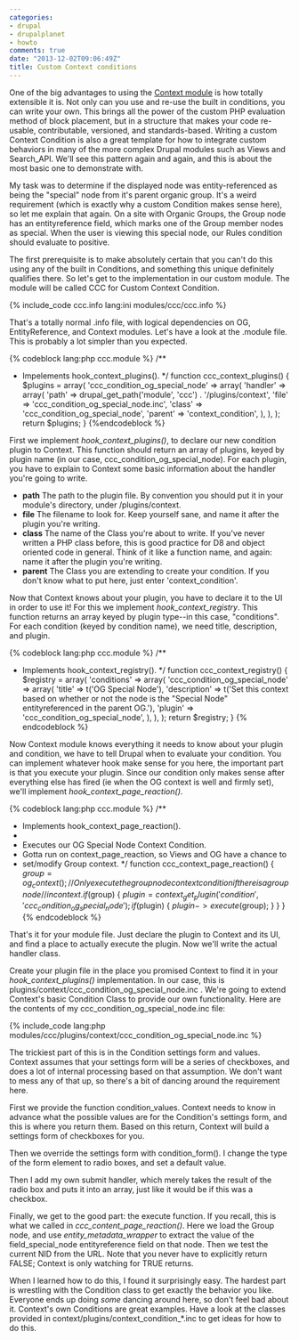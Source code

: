 ```yaml
---
categories:
- drupal
- drupalplanet
- howto
comments: true
date: "2013-12-02T09:06:49Z"
title: Custom Context conditions
---
```

One of the big advantages to using the [Context module](https://drupal.org/project/context "Context Module on drupal.org") is how totally extensible it is. Not only can you use and re-use the built in conditions, you can write your own. This brings all the power of the custom PHP evaluation method of block placement, but in a structure that makes your code re-usable, contributable, versioned, and standards-based. Writing a custom Context Condition is also a great template for how to integrate custom behaviors in many of the more complex Drupal modules such as Views and Search\_API. We'll see this pattern again and again, and this is about the most basic one to demonstrate with.

My task was to determine if the displayed node was entity-referenced as being the "special" node from it's parent organic group. It's a weird requirement (which is exactly why a custom Condition makes sense here), so let me explain that again. On a site with Organic Groups, the Group node has an entityreference field, which marks one of the Group member nodes as special. When the user is viewing this special node, our Rules condition should evaluate to positive.

The first prerequisite is to make absolutely certain that you can't do this using any of the built in Conditions, and something this unique definitely qualifies there. So let's get to the implementation in our custom module. The module will be called CCC for Custom Context Condition.

{% include_code ccc.info lang:ini modules/ccc/ccc.info %}

That's a totally normal .info file, with logical dependencies on OG, EntityReference, and Context modules. Let's have a look at the .module file. This is probably a lot simpler than you expected.

{% codeblock lang:php ccc.module %}
/**
 * Impelements hook_context_plugins().
 */
function ccc_context_plugins() {
  $plugins = array(
    'ccc_condition_og_special_node' => array(
      'handler' => array(
        'path' => drupal_get_path('module', 'ccc') . '/plugins/context',
        'file' => 'ccc_condition_og_special_node.inc',
        'class' => 'ccc_condition_og_special_node',
        'parent' => 'context_condition',
      ),
    ),
  );
  return $plugins;
}
{%endcodeblock %}

First we implement *hook_context_plugins()*, to declare our new condition plugin to Context. This function should return an array of plugins, keyed by plugin name (in our case, ccc_condition_og_special_node). For each plugin, you have to explain to Context some basic information about the handler you're going to write.

* **path** The path to the plugin file. By convention you should put it in your module's directory, under /plugins/context.
* **file** The filename to look for. Keep yourself sane, and name it after the plugin you're writing.
* **class** The name of the Class you're about to write. If you've never written a PHP class before, this is good practice for D8 and object oriented code in general. Think of it like a function name, and again: name it after the plugin you're writing.
* **parent** The Class you are extending to create your condition. If you don't know what to put here, just enter 'context_condition'.

Now that Context knows about your plugin, you have to declare it to the UI in order to use it! For this we implement *hook_context_registry*. This function returns an array keyed by plugin type--in this case, "conditions". For each condition (keyed by condition name), we need title, description, and plugin.

{% codeblock lang:php ccc.module %}
/**
 * Implements hook_context_registry().
 */
function ccc_context_registry() {
  $registry = array(
    'conditions' => array(
      'ccc_condition_og_special_node' => array(
        'title' => t('OG Special Node'),
        'description' => t('Set this context based on whether or not the node is the "Special Node" entityreferenced in the parent OG.'),
        'plugin' => 'ccc_condition_og_special_node',
      ),
    ),
  );
  return $registry;
}
{% endcodeblock %}

Now Context module knows everything it needs to know about your plugin and condition, we have to tell Drupal when to evaluate your condition. You can implement whatever hook make sense for you here, the important part is that you execute your plugin. Since our condition only makes sense after everything else has fired (ie when the OG context is well and firmly set), we'll implement *hook_context_page_reaction()*.

{% codeblock lang:php ccc.module %}
/**
 * Implements hook_context_page_reaction().
 *
 * Executes our OG Special Node Context Condition. 
 * Gotta run on context_page_reaction, so Views and OG have a chance to
 * set/modify Group context. 
 */
function ccc_context_page_reaction() {
  $group = og_context();
  // Only execute the group node context condition if there is a group node
  // in context.
  if ($group) {
    $plugin = context_get_plugin('condition', 'ccc_condition_og_special_node');
    if ($plugin) {
      $plugin->execute($group);
    }
  }
}
{% endcodeblock %}

That's it for your module file. Just declare the plugin to Context and its UI, and find a place to actually execute the plugin. Now we'll write the actual handler class.

Create your plugin file in the place you promised Context to find it in your *hook_context_plugins()* implementation. In our case, this is plugins/context/ccc_condition_og_special_node.inc . We're going to extend Context's basic Condition Class to provide our own functionality. Here are the contents of my ccc_condition_og_special_node.inc file:

{% include_code lang:php modules/ccc/plugins/context/ccc_condition_og_special_node.inc %}

The trickiest part of this is in the Condition settings form and values. Context assumes that your settings form will be a series of checkboxes, and does a lot of internal processing based on that assumption. We don't want to mess any of that up, so there's a bit of dancing around the requirement here.

First we provide the function condition_values. Context needs to know in advance what the possible values are for the Condition's settings form, and this is where you return them. Based on this return, Context will build a settings form of checkboxes for you.

Then we override the settings form with condition_form(). I change the type of the form element to radio boxes, and set a default value.

Then I add my own submit handler, which merely takes the result of the radio box and puts it into an array, just like it would be if this was a checkbox.

Finally, we get to the good part: the execute function. If you recall, this is what we called in *ccc_content_page_reaction()*. Here we load the Group node, and use *entity_metadata_wrapper* to extract the value of the field_special_node entityreference field on that node. Then we test the current NID from the URL. Note that you never have to explicitly return FALSE; Context is only watching for TRUE returns.

When I learned how to do this, I found it surprisingly easy. The hardest part is wrestling with the Condition class to get exactly the behavior you like. Everyone ends up doing *some* dancing around here, so don't feel bad about it. Context's own Conditions are great examples. Have a look at the classes provided in context/plugins/context_condition_*.inc to get ideas for how to do this. 
